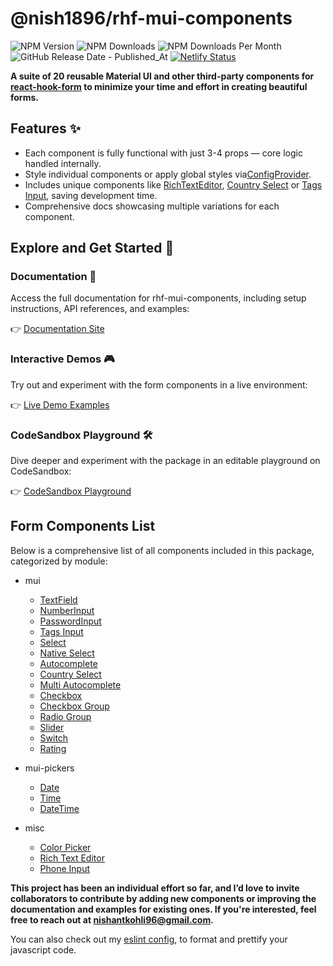 # @nish1896/rhf-mui-components

![NPM Version](https://img.shields.io/npm/v/%40nish1896%2Frhf-mui-components)
![NPM Downloads](https://img.shields.io/npm/dt/%40nish1896%2Frhf-mui-components)
![NPM Downloads Per Month](https://img.shields.io/npm/dm/%40nish1896%2Frhf-mui-components?color=%23e0e063)
![GitHub Release Date - Published_At](https://img.shields.io/github/release-date/nishkohli96/rhf-mui-components)
[![Netlify Status](https://api.netlify.com/api/v1/badges/0c4fc578-ed19-4a5a-a3cd-e59fedcdb689/deploy-status)](https://app.netlify.com/sites/rhf-mui-components/deploys)

**A suite of 20 reusable Material UI and other third-party components for [react-hook-form](https://react-hook-form.com/) to minimize your time and effort in creating beautiful forms.**

## Features ✨

- Each component is fully functional with just 3-4 props — core logic handled internally.
- Style individual components or apply global styles via[ConfigProvider](https://rhf-mui-components.netlify.app/customization#configprovider).
- Includes unique components like [RichTextEditor](https://rhf-mui-components.netlify.app/components/misc/RHFRichTextEditor), [Country Select](https://rhf-mui-components.netlify.app/components/mui/RHFCountrySelect) or [Tags Input](https://rhf-mui-components.netlify.app/components/mui/RHFTagsInput), saving development time.
- Comprehensive docs showcasing multiple variations for each component.


## Explore and Get Started 🚀

### Documentation 📖
Access the full documentation for rhf-mui-components, including setup instructions, API references, and examples:

👉 [Documentation Site](https://rhf-mui-components.netlify.app/)

### Interactive Demos 🎮
Try out and experiment with the form components in a live environment:

👉 [Live Demo Examples](https://rhf-mui-components-examples.netlify.app/)

### CodeSandbox Playground 🛠️
Dive deeper and experiment with the package in an editable playground on CodeSandbox:

👉 [CodeSandbox Playground](https://codesandbox.io/p/devbox/rhf-mui-components-examples-y8lj9l)


## Form Components List

Below is a comprehensive list of all components included in this package, categorized by module:

- mui
  - [TextField](https://rhf-mui-components.netlify.app/components/mui/RHFTextField)
  - [NumberInput](https://rhf-mui-components.netlify.app/components/mui/RHFNumberInput)
  - [PasswordInput](https://rhf-mui-components.netlify.app/components/mui/RHFPasswordInput)
  - [Tags Input](https://rhf-mui-components.netlify.app/components/mui/RHFTagsInput)
  - [Select](https://rhf-mui-components.netlify.app/components/mui/RHFSelect)
  - [Native Select](https://rhf-mui-components.netlify.app/components/mui/RHFNativeSelect)
  - [Autocomplete](https://rhf-mui-components.netlify.app/components/mui/RHFAutocomplete)
  - [Country Select](https://rhf-mui-components.netlify.app/components/mui/RHFCountrySelect)
  - [Multi Autocomplete](https://rhf-mui-components.netlify.app/components/mui/RHFMultiAutocomplete)
  - [Checkbox](https://rhf-mui-components.netlify.app/components/mui/RHFCheckbox)
  - [Checkbox Group](https://rhf-mui-components.netlify.app/components/mui/RHFCheckboxGroup)
  - [Radio Group](https://rhf-mui-components.netlify.app/components/mui/RHFRadioGroup)
  - [Slider](https://rhf-mui-components.netlify.app/components/mui/RHFSlider)
  - [Switch](https://rhf-mui-components.netlify.app/components/mui/RHFSwitch)
  - [Rating](https://rhf-mui-components.netlify.app/components/mui/RHFRating)

- mui-pickers
  - [Date](https://rhf-mui-components.netlify.app/components/mui-pickers/RHFDatePicker)
  - [Time](https://rhf-mui-components.netlify.app/components/mui-pickers/RHFTimePicker)
  - [DateTime](https://rhf-mui-components.netlify.app/components/mui-pickers/RHFDateTimePicker)
- misc
  - [Color Picker](https://rhf-mui-components.netlify.app/components/misc/RHFColorPicker)
  - [Rich Text Editor](https://rhf-mui-components.netlify.app/components/misc/RHFRichTextEditor)
  - [Phone Input](https://rhf-mui-components.netlify.app/components/misc/RHFPhoneInput)

**This project has been an individual effort so far, and I’d love to invite collaborators to contribute by adding new components or improving the documentation and examples for existing ones. If you're interested, feel free to reach out at [nishantkohli96@gmail.com](mailto:nishantkohli96@gmail.com).**

You can also check out my [eslint config](https://www.npmjs.com/package/@nish1896/eslint-config), to format and prettify your javascript code.
